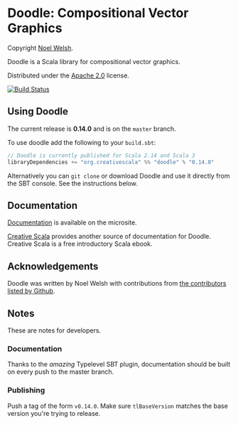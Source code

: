 # Doodle: Compositional Vector Graphics

Copyright [Noel Welsh](http://noelwelsh.com).

Doodle is a Scala library for compositional vector graphics.

Distributed under the [Apache 2.0](http://www.apache.org/licenses/LICENSE-2.0.txt) license.

[![Build Status](https://travis-ci.org/creativescala/doodle.svg?branch=develop)](https://travis-ci.org/creativescala/doodle)


## Using Doodle

The current release is **0.14.0** and is on the `master` branch.

To use doodle add the following to your `build.sbt`:

~~~ scala
// Doodle is currently published for Scala 2.14 and Scala 3
libraryDependencies += "org.creativescala" %% "doodle" % "0.14.0"
~~~

Alternatively you can `git clone` or download Doodle and use it directly from the SBT console. See the instructions below.


## Documentation

[Documentation](https://creativescala.github.io/doodle/) is available on the microsite.

[Creative Scala][creativescala] provides another source of documentation for Doodle. Creative Scala is a free introductory Scala ebook. 

[creativescala]: http://creativescala.org/

## Acknowledgements

Doodle was written by Noel Welsh with contributions from [the contributors listed by Github][github-contributors].

[github-contributors]: https://github.com/creativescala/doodle/graphs/contributors


## Notes

These are notes for developers.

### Documentation

Thanks to the *amazing* Typelevel SBT plugin, documentation should be built on every push to the master branch.

### Publishing

Push a tag of the form `v0.14.0`. Make sure `tlBaseVersion` matches the base version you're trying to release.
